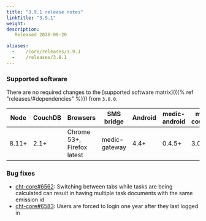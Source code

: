 ```yaml
---
title: "3.9.1 release notes"
linkTitle: "3.9.1"
weight:
description: 
   Released 2020-08-20

aliases:
  -    /core/releases/3.9.1
  -    /releases/3.9.1
---
```


### Supported software

There are no required changes to the [supported software matrix]({{% ref "releases/#dependencies" %}})
 from `3.0.0`.

| Node | CouchDB | Browsers | SMS bridge | Android | medic-android | medic-couch2pg |
|----|----|----|----|----|----|---|
| 8.11+ | 2.1+ | Chrome 53+, Firefox latest | medic-gateway | 4.4+ | 0.4.5+ | 3.0+ |

### Bug fixes

- [cht-core#6562](https://github.com/medic/cht-core/issues/6562): Switching between tabs while tasks are being calculated can result in having multiple task documents with the same emission id
- [cht-core#6583](https://github.com/medic/cht-core/issues/6583): Users are forced to login one year after they last logged in
